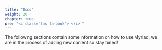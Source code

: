 ```yaml
---
title: "Docs"
weight: 20
chapter: true
pre: "<i class='fas fa-book'> </i> "
---
```


The following sections contain some information on how to use Myriad, we are in the process of adding new content so stay tuned! 
